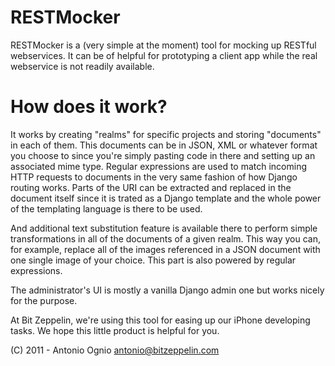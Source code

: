 RESTMocker
===========

RESTMocker is a (very simple at the moment) tool for mocking up RESTful webservices. It can be of helpful for prototyping a client app while the real webservice is not readily available. 

How does it work?
=================

It works by creating "realms" for specific projects and storing "documents" in each of them. This documents can be in JSON, XML or whatever format you choose to since you're simply pasting code in there and setting up an associated mime type. Regular expressions are used to match incoming HTTP requests to documents in the very same fashion of how Django routing works. Parts of the URI can be extracted and replaced in the document itself since it is trated as a Django template and the whole power of the templating language is there to be used.

And additional text substitution feature is available there to perform simple transformations in all of the documents of a given realm. This way you can, for example, replace all of the images referenced in a JSON document with one single image of your choice. This part is also powered by regular expressions.

The administrator's UI is mostly a vanilla Django admin one but works nicely for the purpose.

At Bit Zeppelin, we're using this tool for easing up our iPhone developing tasks. We hope this little product is helpful for you. 

(C) 2011 - Antonio Ognio <antonio@bitzeppelin.com>
